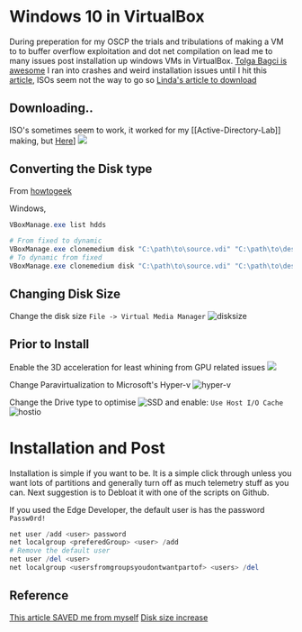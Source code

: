 # Windows 10 in VirtualBox

During preperation for my OSCP the trials and tribulations of making a VM to to buffer overflow exploitation and dot net compilation on lead me to many issues post installation up windows VMs in VirtualBox. [Tolga Bagci is awesome](https://github.com/TolgaBagci) I ran into crashes and weird installation issues until I hit this [article](https://www.sysnettechsolutions.com/en/install-windows-10-in-oracle-vm-virtualbox/), ISOs seem not the way to go so [Linda's article to download](https://www.partitionwizard.com/partitionmanager/win10-iso-for-virtualbox-vmware.html)

## Downloading..

ISO's sometimes seem to work, it worked for my [[Active-Directory-Lab]] making, but [Here](https://developer.microsoft.com/en-us/microsoft-edge/tools/vms/)]
![](windows-vm-download.png)

## Converting the Disk type
From [howtogeek](https://www.howtogeek.com/312456/how-to-convert-between-fixed-and-dynamic-disks-in-virtualbox/)

Windows,
```powershell
VBoxManage.exe list hdds

# From fixed to dynamic
VBoxManage.exe clonemedium disk "C:\path\to\source.vdi" "C:\path\to\destination.vdi" –variant Standard
# To dynamic from fixed
VBoxManage.exe clonemedium disk "C:\path\to\source.vdi" "C:\path\to\destination.vdi" –variant Fixed
```

## Changing Disk Size
Change the disk size `File -> Virtual Media Manager`
![disksize](windows-vm-change-disk-size.png)

## Prior to Install

Enable the 3D acceleration for least whining from GPU related issues
![](windows-vm-3d-display.png)


Change Paravirtualization to Microsoft's Hyper-v
![hyper-v](windows-vm-paravirtualization-interface-hyper-v.png)


Change the Drive type to optimise 
![SSD](windows-vm-ssd-select.png)
and enable: `Use Host I/O Cache`
![hostio](windows-vm-host-io.png)


# Installation and Post
Installation is simple if you want to be. It is a simple click through unless you want lots of partitions and generally turn off as much telemetry stuff as you can. Next suggestion is to Debloat it with one of the scripts on Github.

If you used the Edge Developer, the default user is has the password `Passw0rd!`

```powershell
net user /add <user> password
net localgroup <preferedGroup> <user> /add
# Remove the default user
net user /del <user>
net localgroup <usersfromgroupsyoudontwantpartof> <users> /del
```



## Reference

[This article SAVED me from myself](https://www.sysnettechsolutions.com/en/install-windows-10-in-oracle-vm-virtualbox/)
[Disk size increase](https://recoverit.wondershare.com/computer-problems/increase-virtualbox-disk-size.html)